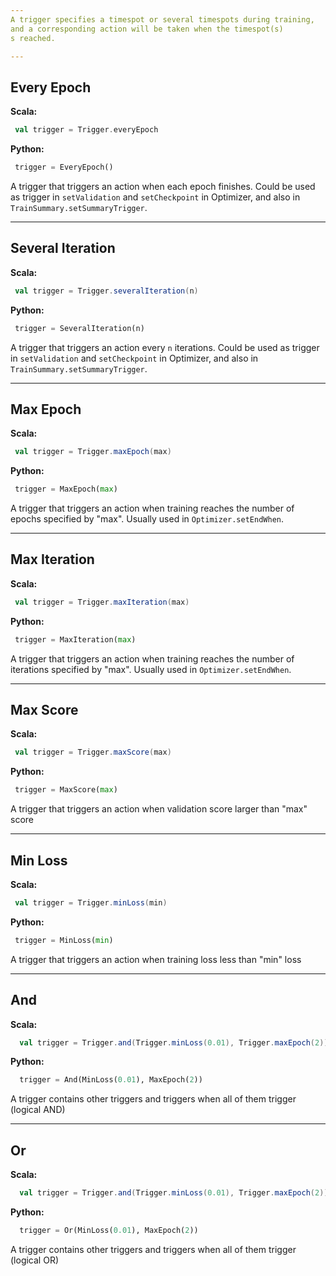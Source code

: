 ```yaml
---
A trigger specifies a timespot or several timespots during training,
and a corresponding action will be taken when the timespot(s)
s reached.

---
```

## Every Epoch
**Scala:**
```scala
 val trigger = Trigger.everyEpoch
```
**Python:**
```python
 trigger = EveryEpoch()
```
   A trigger that triggers an action when each epoch finishes.
   Could be used as trigger in `setValidation` and `setCheckpoint`
   in Optimizer, and also in `TrainSummary.setSummaryTrigger`.

---
## Several Iteration

**Scala:**
```scala
 val trigger = Trigger.severalIteration(n)
```
**Python:**

```python
 trigger = SeveralIteration(n)
```

 A trigger that triggers an action every `n` iterations.
 Could be used as trigger in `setValidation` and `setCheckpoint` 
 in Optimizer, and also in `TrainSummary.setSummaryTrigger`.

---    
## Max Epoch
**Scala:**
```scala
 val trigger = Trigger.maxEpoch(max)
```
**Python:**
```python
 trigger = MaxEpoch(max)
``` 

  A trigger that triggers an action when training reaches
  the number of epochs specified by "max".
  Usually used in `Optimizer.setEndWhen`.

---
## Max Iteration

**Scala:**
```scala
 val trigger = Trigger.maxIteration(max)
```
**Python:**
```python
 trigger = MaxIteration(max)
``` 

  A trigger that triggers an action when training reaches
  the number of iterations specified by "max".
  Usually used in `Optimizer.setEndWhen`.

---    
## Max Score
**Scala:**
```scala
 val trigger = Trigger.maxScore(max)
```
**Python:**
```python
 trigger = MaxScore(max)
``` 

  
 A trigger that triggers an action when validation score
 larger than "max" score

---
## Min Loss
**Scala:**
```scala
 val trigger = Trigger.minLoss(min)
```
**Python:**
```python
 trigger = MinLoss(min)
``` 

  
 A trigger that triggers an action when training loss
 less than "min" loss

---
## And
**Scala:**
```scala
  val trigger = Trigger.and(Trigger.minLoss(0.01), Trigger.maxEpoch(2))
```
**Python:**
```python
  trigger = And(MinLoss(0.01), MaxEpoch(2))
``` 
A trigger contains other triggers and triggers when all of them trigger (logical AND)

---
## Or
**Scala:**
```scala
  val trigger = Trigger.and(Trigger.minLoss(0.01), Trigger.maxEpoch(2))
```
**Python:**
```python
  trigger = Or(MinLoss(0.01), MaxEpoch(2))
``` 
A trigger contains other triggers and triggers when all of them trigger (logical OR)
